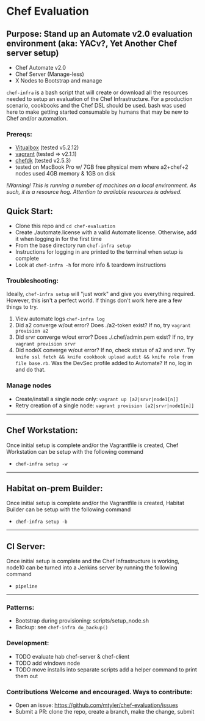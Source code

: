 # Chef Evaluation
## Purpose: Stand up an Automate v2.0 evaluation environment (aka: YACv?, Yet Another Chef server setup)
- Chef Automate v2.0
- Chef Server (Manage-less)
- X Nodes to Bootstrap and manage

`chef-infra` is a bash script that will create or download all the resources needed to
setup an evaluation of the Chef Infrastructure. For a production scenario, cookbooks and
the Chef DSL should be used. bash was used here to make getting started consumable
by humans that may be new to Chef and/or automation.

### Prereqs:
- [Vitualbox](https://www.virtualbox.org/wiki/Downloads) (tested v5.2.12)
- [vagrant](https://www.vagrantup.com/downloads.html) (tested => v2.1.1)
- [chefdk](https://downloads.chef.io/chefdk/3.0.36) (tested v2.5.3)
- tested on MacBook Pro w/ 7GB free physical mem where a2+chef+2 nodes used 4GB memory & 1GB on disk

_!Warning! This is running a number of machines on a local environment.  As such,
it is a resource hog. Attention to available resources is advised._

## Quick Start:
- Clone this repo and `cd chef-evaluation`
- Create ./automate.license with a valid Automate license. Otherwise, add it when logging in for the first time
- From the base directory run `chef-infra setup`
- Instructions for logging in are printed to the terminal when setup is complete
- Look at `chef-infra -h` for more info & teardown instructions

### Troubleshooting:
Ideally, `chef-infra setup` will "just work" and give you everything required.  However, this isn't a perfect world.  If things don't work here are a few things to try.
1. View automate logs `chef-infra log`
1. Did a2 converge w/out error? Does ./a2-token exist? If no, try `vagrant provision a2`
1. Did srvr converge w/out error? Does ./.chef/admin.pem exist? If no, try `vagrant provision srvr`
1. Did nodeX converge w/out error? If no, check status of a2 and srvr.  Try `knife ssl fetch && knife cookbook upload audit && knife role from file base.rb`.  Was the DevSec profile added to Automate? If no, log in and do that.

### Manage nodes
- Create/install a single node only: `vagrant up [a2|srvr|node1[n]]`
- Retry creation of a single node: `vagrant provision [a2|srvr|node1[n]]`

---
## Chef Workstation:
Once initial setup is complete and/or the Vagrantfile is created, Chef Workstation can be
setup with the following command
- `chef-infra setup -w`

---
## Habitat on-prem Builder:
Once initial setup is complete and/or the Vagrantfile is created, Habitat Builder can be
setup with the following command
- `chef-infra setup -b`


---
## CI Server:
Once initial setup is complete and the Chef Infrastructure is working, node10 can be turned into a Jenkins server by running the following command
- `pipeline`

---

### Patterns:
- Bootstrap during provisioning: scripts/setup_node.sh
- Backup: see `chef-infra do_backup()`

### Development:
- TODO evaluate hab chef-server & chef-client
- TODO add windows node
- TODO move installs into separate scripts add a helper command to print them out

### Contributions Welcome and encouraged.  Ways to contribute:
- Open an issue: https://github.com/mtyler/chef-evaluation/issues
- Submit a PR: clone the repo, create a branch, make the change, submit
